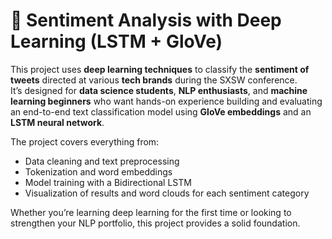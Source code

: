 # 🧠 Sentiment Analysis with Deep Learning (LSTM + GloVe)

This project uses **deep learning techniques** to classify the **sentiment of tweets** directed at various **tech brands** during the SXSW conference.  
It’s designed for **data science students**, **NLP enthusiasts**, and **machine learning beginners** who want hands-on experience building and evaluating an end-to-end text classification model using **GloVe embeddings** and an **LSTM neural network**.

The project covers everything from:
- Data cleaning and text preprocessing  
- Tokenization and word embeddings  
- Model training with a Bidirectional LSTM  
- Visualization of results and word clouds for each sentiment category  

Whether you’re learning deep learning for the first time or looking to strengthen your NLP portfolio, this project provides a solid foundation.
